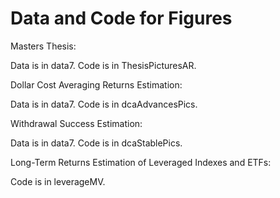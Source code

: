 # Data and Code for Figures
Masters Thesis: 

  Data is in data7.
  Code is in ThesisPicturesAR.

Dollar Cost Averaging Returns Estimation:

  Data is in data7.
  Code is in dcaAdvancesPics.

Withdrawal Success Estimation:

  Data is in data7.
  Code is in dcaStablePics.
  
Long-Term Returns Estimation of Leveraged Indexes and ETFs:

  Code is in leverageMV.
